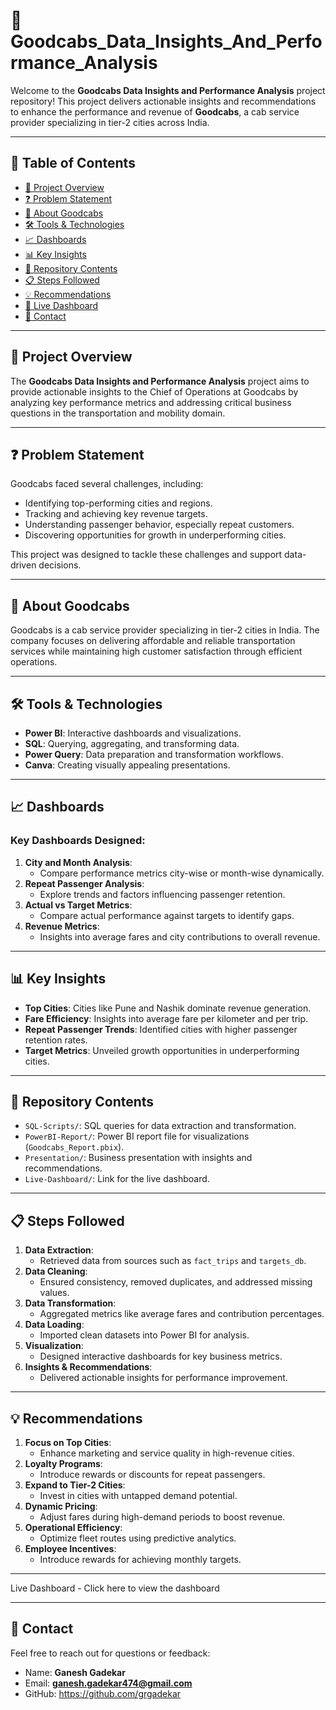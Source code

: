 # 🚖 **Goodcabs_Data_Insights_And_Performance_Analysis**  

Welcome to the **Goodcabs Data Insights and Performance Analysis** project repository! This project delivers actionable insights and recommendations to enhance the performance and revenue of **Goodcabs**, a cab service provider specializing in tier-2 cities across India.

---

## 📑 **Table of Contents**  
- [🚀 Project Overview](#project-overview)  
- [❓ Problem Statement](#problem-statement)  
- [🏢 About Goodcabs](#about-goodcabs)  
- [🛠️ Tools & Technologies](#tools--technologies)  
- [📈 Dashboards](#dashboards)  
- [📊 Key Insights](#key-insights)  
- [📂 Repository Contents](#repository-contents)  
- [📋 Steps Followed](#steps-followed)  
- [💡 Recommendations](#recommendations)   
- [📜 Live Dashboard](#live-dashboard)  
- [📝 Contact](#contact)  

---

## 🚀 **Project Overview**  
The **Goodcabs Data Insights and Performance Analysis** project aims to provide actionable insights to the Chief of Operations at Goodcabs by analyzing key performance metrics and addressing critical business questions in the transportation and mobility domain.

---

## ❓ **Problem Statement**  
Goodcabs faced several challenges, including:  
- Identifying top-performing cities and regions.  
- Tracking and achieving key revenue targets.  
- Understanding passenger behavior, especially repeat customers.  
- Discovering opportunities for growth in underperforming cities.  

This project was designed to tackle these challenges and support data-driven decisions.

---

## 🏢 **About Goodcabs**  
Goodcabs is a cab service provider specializing in tier-2 cities in India. The company focuses on delivering affordable and reliable transportation services while maintaining high customer satisfaction through efficient operations.

---

## 🛠️ **Tools & Technologies**  
- **Power BI**: Interactive dashboards and visualizations.  
- **SQL**: Querying, aggregating, and transforming data.  
- **Power Query**: Data preparation and transformation workflows.  
- **Canva**: Creating visually appealing presentations.  

---

## 📈 **Dashboards**  
### Key Dashboards Designed:  
1. **City and Month Analysis**:  
   - Compare performance metrics city-wise or month-wise dynamically.  
2. **Repeat Passenger Analysis**:  
   - Explore trends and factors influencing passenger retention.  
3. **Actual vs Target Metrics**:  
   - Compare actual performance against targets to identify gaps.  
4. **Revenue Metrics**:  
   - Insights into average fares and city contributions to overall revenue.  

---

## 📊 **Key Insights**  
- **Top Cities**: Cities like Pune and Nashik dominate revenue generation.  
- **Fare Efficiency**: Insights into average fare per kilometer and per trip.  
- **Repeat Passenger Trends**: Identified cities with higher passenger retention rates.  
- **Target Metrics**: Unveiled growth opportunities in underperforming cities.  

---

## 📂 **Repository Contents**  
- `SQL-Scripts/`: SQL queries for data extraction and transformation.  
- `PowerBI-Report/`: Power BI report file for visualizations (`Goodcabs_Report.pbix`).  
- `Presentation/`: Business presentation with insights and recommendations.  
- `Live-Dashboard/`: Link for the live dashboard.  

---

## 📋 **Steps Followed**  
1. **Data Extraction**:  
   - Retrieved data from sources such as `fact_trips` and `targets_db`.  
2. **Data Cleaning**:  
   - Ensured consistency, removed duplicates, and addressed missing values.  
3. **Data Transformation**:  
   - Aggregated metrics like average fares and contribution percentages.  
4. **Data Loading**:  
   - Imported clean datasets into Power BI for analysis.  
5. **Visualization**:  
   - Designed interactive dashboards for key business metrics.  
6. **Insights & Recommendations**:  
   - Delivered actionable insights for performance improvement.  

---

## 💡 **Recommendations**  
1. **Focus on Top Cities**:  
   - Enhance marketing and service quality in high-revenue cities.  
2. **Loyalty Programs**:  
   - Introduce rewards or discounts for repeat passengers.  
3. **Expand to Tier-2 Cities**:  
   - Invest in cities with untapped demand potential.  
4. **Dynamic Pricing**:  
   - Adjust fares during high-demand periods to boost revenue.  
5. **Operational Efficiency**:  
   - Optimize fleet routes using predictive analytics.  
6. **Employee Incentives**:  
   - Introduce rewards for achieving monthly targets.  

---

Live Dashboard - Click here to view the dashboard

---

## 📝 **Contact**
Feel free to reach out for questions or feedback:

- Name: **Ganesh Gadekar**
- Email: **ganesh.gadekar474@gmail.com**
- GitHub: https://github.com/grgadekar
